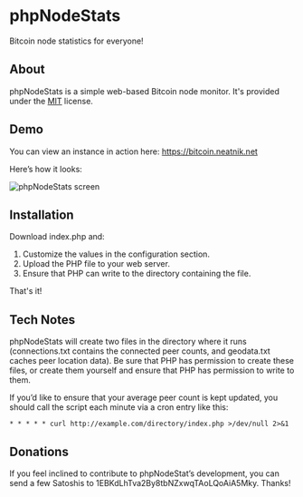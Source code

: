 # phpNodeStats

Bitcoin node statistics for everyone!

## About

phpNodeStats is a simple web-based Bitcoin node monitor. It's provided under the [MIT](https://opensource.org/licenses/MIT) license.

## Demo

You can view an instance in action here: https://bitcoin.neatnik.net

Here’s how it looks:

![phpNodeStats screen](http://i.imgur.com/FzRMinq.png)

## Installation

Download index.php and:
  
1. Customize the values in the configuration section.
2. Upload the PHP file to your web server.
3. Ensure that PHP can write to the directory containing the file.

That's it!

## Tech Notes

phpNodeStats will create two files in the directory where it runs (connections.txt contains the connected peer counts, and geodata.txt caches peer location data). Be sure that PHP has permission to create these files, or create them yourself and ensure that PHP has permission to write to them.

If you’d like to ensure that your average peer count is kept updated, you should call the script each minute via a cron entry like this:

`* * * * * curl http://example.com/directory/index.php >/dev/null 2>&1`

## Donations

If you feel inclined to contribute to phpNodeStat’s development, you can send a few Satoshis to 1EBKdLhTva2By8tbNZxwqTAoLQoAiA5Mky. Thanks!
